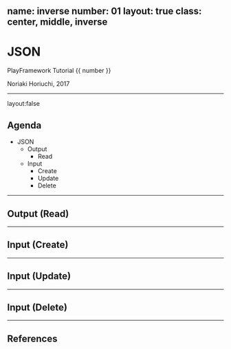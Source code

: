 name: inverse
number: 01
layout: true
class: center, middle, inverse
---
# JSON

PlayFramework Tutorial {{ number }}

Noriaki Horiuchi, 2017

---
layout:false
## Agenda

- JSON
    - Output
        - Read
    - Input
        - Create
        - Update
        - Delete

---
## Output (Read)

---
## Input (Create)

---
## Input (Update)

---
## Input (Delete)

---
## References
